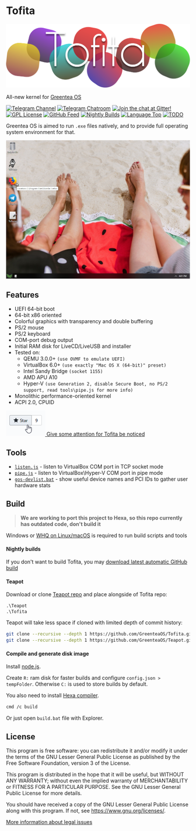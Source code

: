 # Tofita

![Tofita Logo](docs/logo.png?raw=true)

All-new kernel for [Greentea OS](https://github.com/GreenteaOS)

[![Telegram Channel](https://img.shields.io/badge/Telegram-Greentea%20NEWS-blue.svg)](https://telegram.me/greenteaos_news)
[![Telegram Chatroom](https://img.shields.io/badge/Telegram-Greentea%20OS-blue.svg)](https://telegram.me/greenteaos)
[![Join the chat at Gitter!](https://img.shields.io/badge/Gitter-Join%20Chat-47B192.svg)](https://gitter.im/GreenteaOS/Lobby)
[![GPL License](https://img.shields.io/badge/License-GNU%20LGPLv3-green.svg?style=flat)](https://github.com/GreenteaOS/Tofita/blob/master/LICENSE)
[![GitHub Feed](https://img.shields.io/badge/GitHub-Feed-0f9d58.svg?style=flat)](https://t.me/greenteaos_github)
[![Nightly Builds](https://img.shields.io/badge/Nightly-Builds-ff69b4.svg?style=flat)](https://ci.appveyor.com/project/PeyTy/tofita/build/artifacts)
[![Language Top](https://img.shields.io/github/languages/top/GreenteaOS/Tofita.svg?colorB=green)](https://github.com/hexalang/hexa)
[![TODO](https://img.shields.io/badge/!-TODO-0f9d58.svg?style=flat)](https://github.com/GreenteaOS/Tofita/search?q=TODO&unscoped_q=TODO&type=Code)

Greentea OS is aimed to run `.exe` files natively, and to provide full operating system environment for that.

![Screenshot](https://raw.githubusercontent.com/GreenteaOS/Greentea/master/Images/screenshot.jpg)

## Features

 - UEFI 64-bit boot
 - 64-bit x86 oriented
 - Colorful graphics with transparency and double buffering
 - PS/2 mouse
 - PS/2 keyboard
 - COM-port debug output
 - Initial RAM disk for LiveCD/LiveUSB and installer
 - Tested on:
   - QEMU 3.0.0+ `(use OVMF to emulate UEFI)`
   - VirtualBox 6.0+ `(use exactly "Mac OS X (64-bit)" preset)`
   - Intel Sandy Bridge `(socket 1155)`
   - AMD APU A10
   - Hyper-V `(use Generation 2, disable Secure Boot, no PS/2 support, read tools\pipe.js for more info)`
 - Monolithic performance-oriented kernel
 - ACPI 2.0, CPUID

[![Give a star](docs/star.png?raw=true)
Give some attention for Tofita be noticed](https://github.com/GreenteaOS/Tofita/stargazers)

## Tools

- [`listen.js`](tools/listen.js) - listen to VirtualBox COM port in TCP socket mode
- [`pipe.js`](tools/pipe.js) - listen to VirtualBox\Hyper-V COM port in pipe mode
- [`gos-devlist.bat`](tools/gos-devlist.bat) - show useful device names and PCI IDs to gather user hardware stats

## Build

> **We are working to port this project to Hexa, so this repo currently has outdated code, don't build it**

Windows or [WHQ on Linux/macOS](https://www.winehq.org/) is required to run build scripts and tools

#### Nightly builds

If you don't want to build Tofita, you may [download latest automatic GitHub build](https://ci.appveyor.com/project/PeyTy/tofita/build/artifacts)

#### Teapot

Download or clone [Teapot repo](https://github.com/GreenteaOS/Teapot#download-latest-zip) and place alongside of Tofita repo:

```
.\Teapot
.\Tofita
```

Teapot will take less space if cloned with limited depth of commit history:

```sh
git clone --recursive --depth 1 https://github.com/GreenteaOS/Tofita.git
git clone --recursive --depth 1 https://github.com/GreenteaOS/Teapot.git
```

#### Compile and generate disk image

Install [node.js](https://nodejs.org/en/download/).

Create `R:` ram disk for faster builds and configure `config.json > tempFolder`.
Otherwise `C:` is used to store builds by default.

You also need to install [Hexa compiler](https://github.com/hexalang/hexa#unstable).

```sh
cmd /c build
```

Or just open `build.bat` file with Explorer.

## License

This program is free software: you can redistribute it and/or modify
it under the terms of the GNU Lesser General Public License as published by
the Free Software Foundation, version 3 of the License.

This program is distributed in the hope that it will be useful,
but WITHOUT ANY WARRANTY; without even the implied warranty of
MERCHANTABILITY or FITNESS FOR A PARTICULAR PURPOSE.  See the
GNU Lesser General Public License for more details.

You should have received a copy of the GNU Lesser General Public License
along with this program.  If not, see <https://www.gnu.org/licenses/>.

[More information about legal issues](https://github.com/GreenteaOS/Greentea/blob/master/README.md#license)

